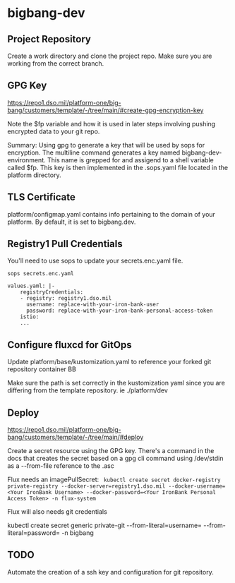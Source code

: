 # bigbang-dev

## Project Repository

Create a work directory and clone the project repo. Make sure you are working from the correct branch. 

## GPG Key 

https://repo1.dso.mil/platform-one/big-bang/customers/template/-/tree/main/#create-gpg-encryption-key

Note the $fp variable and how it is used in later steps involving pushing encrypted data to your git repo. 

Summary: Using gpg to generate a key that will be used by sops for encryption. The multiline command generates a key named bigbang-dev-environment. This name is grepped for and assigend to a shell variable called $fp. This key is then implemented in the .sops.yaml file located in the platform directory. 

## TLS Certificate

platform/configmap.yaml contains info pertaining to the domain of your platform. By default, it is set to bigbang.dev. 

## Registry1 Pull Credentials

You'll need to use sops to update your secrets.enc.yaml file. 

```
sops secrets.enc.yaml

values.yaml: |-
    registryCredentials:
    - registry: registry1.dso.mil
      username: replace-with-your-iron-bank-user
      password: replace-with-your-iron-bank-personal-access-token
    istio:
    ...
```
## Configure fluxcd for GitOps

Update platform/base/kustomization.yaml to reference your forked git repository container BB 

Make sure the path is set correctly in the kustomization yaml since you are differing from the template repository. ie ./platform/dev

## Deploy

https://repo1.dso.mil/platform-one/big-bang/customers/template/-/tree/main/#deploy

Create a secret resource using the GPG key. There's a command in the docs that creates the secret based on a gpg cli command using /dev/stdin as a --from-file reference to the .asc

Flux needs an imagePullSecret: ` kubectl create secret docker-registry private-registry --docker-server=registry1.dso.mil --docker-username=<Your IronBank Username> --docker-password=<Your IronBank Personal Access Token> -n flux-system`

Flux will also needs git credentials 

 kubectl create secret generic private-git --from-literal=username=<Your Repo1 Username> --from-literal=password=<Your Repo1 Personal Access Token> -n bigbang

## TODO

Automate the creation of a ssh key and configuration for git repository. 